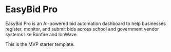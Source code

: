 # EasyBid Pro

EasyBid Pro is an AI-powered bid automation dashboard to help businesses register, monitor, and submit bids across school and government vendor systems like Bonfire and IonWave.

This is the MVP starter template.
